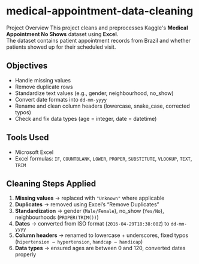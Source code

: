 # medical-appointment-data-cleaning
 Project Overview
This project cleans and preprocesses Kaggle's **Medical Appointment No Shows** dataset using **Excel**.  
The dataset contains patient appointment records from Brazil and whether patients showed up for their scheduled visit.

 ## Objectives
- Handle missing values
- Remove duplicate rows
- Standardize text values (e.g., gender, neighbourhood, no_show)
- Convert date formats into `dd-mm-yyyy`
- Rename and clean column headers (lowercase, snake_case, corrected typos)
- Check and fix data types (age = integer, date = datetime)


## Tools Used
- Microsoft Excel  
- Excel formulas: `IF`, `COUNTBLANK`, `LOWER`, `PROPER`, `SUBSTITUTE`, `VLOOKUP`, `TEXT`, `TRIM`


## Cleaning Steps Applied
1. **Missing values** → replaced with `"Unknown"` where applicable  
2. **Duplicates** → removed using Excel’s “Remove Duplicates”  
3. **Standardization** → gender (`Male/Female`), no_show (`Yes/No`), neighbourhoods (`PROPER(TRIM())`)  
4. **Dates** → converted from ISO format (`2016-04-29T18:38:08Z`) to `dd-mm-yyyy`  
5. **Column headers** → renamed to lowercase + underscores, fixed typos (`hipertension → hypertension`, `handcap → handicap`)  
6. **Data types** → ensured ages are between 0 and 120, converted dates properly  

